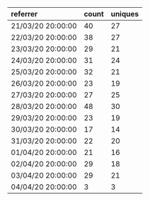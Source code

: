 | referrer          | count | uniques |
| :---------------- | :---- | :------ |
| 21/03/20 20:00:00 | 40    | 27      |
| 22/03/20 20:00:00 | 38    | 27      |
| 23/03/20 20:00:00 | 29    | 21      |
| 24/03/20 20:00:00 | 31    | 24      |
| 25/03/20 20:00:00 | 32    | 21      |
| 26/03/20 20:00:00 | 23    | 19      |
| 27/03/20 20:00:00 | 27    | 25      |
| 28/03/20 20:00:00 | 48    | 30      |
| 29/03/20 20:00:00 | 23    | 19      |
| 30/03/20 20:00:00 | 17    | 14      |
| 31/03/20 20:00:00 | 22    | 20      |
| 01/04/20 20:00:00 | 21    | 16      |
| 02/04/20 20:00:00 | 29    | 18      |
| 03/04/20 20:00:00 | 29    | 21      |
| 04/04/20 20:00:00 | 3     | 3       |